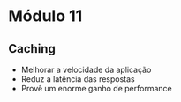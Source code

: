 # Módulo 11

## Caching

- Melhorar a velocidade da aplicação
- Reduz a latência das respostas
- Provê um enorme ganho de performance